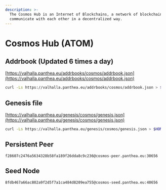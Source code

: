 ```yaml
---
description: >-
  The Cosmos Hub is an Internet of Blockchains, a network of blockchains able to
  communicate with each other in a decentralized way.
---
```


# Cosmos Hub (ATOM)

## Addrbook (Updated 6 times a day)

[https://valhalla.panthea.eu/addrbooks/cosmos/addrbook.json](https://valhalla.panthea.eu/addrbooks/cosmos/addrbook.json)

```bash
curl -Ls https://valhalla.panthea.eu/addrbooks/cosmos/addrbook.json > $HOME/.gaia/config/addrbook.json
```

## Genesis file

[https://valhalla.panthea.eu/genesis/cosmos/genesis.json](https://valhalla.panthea.eu/genesis/cosmos/genesis.json)

```bash
curl -Ls https://valhalla.panthea.eu/genesis/cosmos/genesis.json > $HOME/.gaia/config/genesis.json
```

## Persistent Peer

```url
f28607c2476a5634328b58fa189f26dda8c9c236@cosmos-peer.panthea.eu:30656
```

## Seed Node

```url
8fdb467a66ac802a9f2d5f7a1ca484d8209ea755@cosmos-seed.panthea.eu:40656
```
